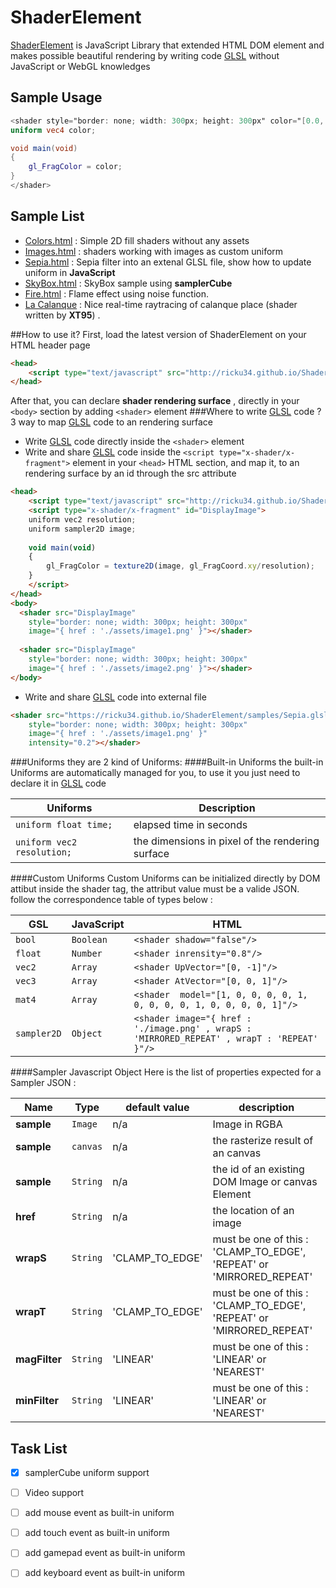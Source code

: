 # ShaderElement
[ShaderElement](http://ricku34.github.io/ShaderElement/) is JavaScript Library that extended HTML DOM element and makes possible beautiful rendering by writing code [GLSL](https://www.opengl.org/registry/doc/GLSLangSpec.Full.1.20.8.pdf) without JavaScript or WebGL knowledges


## Sample Usage
```glsl
<shader style="border: none; width: 300px; height: 300px" color="[0.0, 0.0, 1.0, 1.0]">
uniform vec4 color;

void main(void) 
{
	gl_FragColor = color;
}
</shader>
```
## Sample List
 * [Colors.html](http://ricku34.github.io/ShaderElement/samples/Colors.html) : Simple 2D fill shaders without any assets
 * [Images.html](http://ricku34.github.io/ShaderElement/samples/Images.html) : shaders working  with  images as custom uniform
 * [Sepia.html](http://ricku34.github.io/ShaderElement/samples/Sepia.html) : Sepia filter into an extenal GLSL file, show how to update uniform in **JavaScript** 
 * [SkyBox.html](http://ricku34.github.io/ShaderElement/samples/SkyBox.html) : SkyBox sample using **samplerCube** 
 * [Fire.html](http://ricku34.github.io/ShaderElement/samples/Fire.html) : Flame effect using  noise function.
 * [La Calanque](http://ricku34.github.io/ShaderElement/samples/Calanque.html) : Nice real-time raytracing of calanque place (shader written by **XT95**) .
 
##How to use it?
First, load the latest version of ShaderElement on your HTML header page
```html
<head> 
	<script type="text/javascript" src="http://ricku34.github.io/ShaderElement/build/ShaderElement.min.js"></script>
</head> 
```
After that, you can declare **shader rendering surface** , directly in your `<body>` section by adding `<shader>` element
###Where to write [GLSL](https://www.opengl.org/registry/doc/GLSLangSpec.Full.1.20.8.pdf) code ?
3 way to map [GLSL](https://www.opengl.org/registry/doc/GLSLangSpec.Full.1.20.8.pdf) code to an rendering surface
* Write [GLSL](https://www.opengl.org/registry/doc/GLSLangSpec.Full.1.20.8.pdf) code directly inside the `<shader>` element
* Write and share [GLSL](https://www.opengl.org/registry/doc/GLSLangSpec.Full.1.20.8.pdf) code inside the `<script type="x-shader/x-fragment">` element in your `<head>` HTML section, and map it, to an rendering surface by an id through the src attribute 
```html
<head> 
	<script type="text/javascript" src="http://ricku34.github.io/ShaderElement/build/ShaderElement.min.js"></script>
	<script type="x-shader/x-fragment" id="DisplayImage">
	uniform vec2 resolution;
	uniform sampler2D image;	
	
	void main(void) 
	{
		gl_FragColor = texture2D(image, gl_FragCoord.xy/resolution);
	} 
	</script>
</head> 
<body>
  <shader src="DisplayImage"
	style="border: none; width: 300px; height: 300px"
	image="{ href : './assets/image1.png' }"></shader>
	
  <shader src="DisplayImage"
	style="border: none; width: 300px; height: 300px"
	image="{ href : './assets/image2.png' }"></shader>
</body>  
```
* Write and share [GLSL](https://www.opengl.org/registry/doc/GLSLangSpec.Full.1.20.8.pdf) code into external file 
```html
<shader src="https://ricku34.github.io/ShaderElement/samples/Sepia.glsl"
	style="border: none; width: 300px; height: 300px"
	image="{ href : './assets/image1.png' }"
	intensity="0.2"></shader>
```
###Uniforms
they are 2 kind of Uniforms:
####Built-in Uniforms
the built-in Uniforms are automatically managed for you, to use it you just need to declare it in [GLSL](https://www.opengl.org/registry/doc/GLSLangSpec.Full.1.20.8.pdf) code   

Uniforms | Description
-------- | -----------
`uniform float time;` | elapsed time in seconds
`uniform vec2 resolution;` | the dimensions in pixel of the rendering surface

####Custom Uniforms
Custom Uniforms can be initialized directly by DOM attibut inside the shader tag, the attribut value must be a valide JSON.
follow the correspondence table of types below :

GSL | JavaScript | HTML 
--- | ---------- | ----
`bool` | `Boolean` | `<shader shadow="false"/>`
`float` | `Number` | `<shader inrensity="0.8"/>`
`vec2` | `Array` | `<shader UpVector="[0, -1]"/>`
`vec3` | `Array` | `<shader AtVector="[0, 0, 1]"/>`
`mat4` | `Array` | `<shader  model="[1, 0, 0, 0, 0, 1, 0, 0, 0, 0, 1, 0, 0, 0, 0, 1]"/>`
`sampler2D` | `Object` | `<shader image="{ href : './image.png' , wrapS : 'MIRRORED_REPEAT' , wrapT : 'REPEAT' }"/>`

####Sampler Javascript Object
Here is the list of properties expected for a Sampler JSON :

Name | Type | default value | description
---- | ---- | ------------- | -----------
**sample** | `Image` | n/a | Image in RGBA
**sample** | `canvas` | n/a | the rasterize result of an canvas
**sample** | `String` | n/a |  the id of an existing DOM Image or canvas Element
**href** | `String` | n/a | the location of an image 
**wrapS** | `String` | 'CLAMP_TO_EDGE' | must be one of this :  'CLAMP_TO_EDGE', 'REPEAT' or 'MIRRORED_REPEAT'
**wrapT** | `String` | 'CLAMP_TO_EDGE' | must be one of this :  'CLAMP_TO_EDGE', 'REPEAT' or 'MIRRORED_REPEAT'
**magFilter** | `String` | 'LINEAR' | must be one of this :  'LINEAR' or 'NEAREST'
**minFilter** | `String` | 'LINEAR' | must be one of this :  'LINEAR' or 'NEAREST'


## Task List

- [x] samplerCube uniform support
- [ ] Video support
- [ ] add  mouse event as built-in uniform
- [ ] add  touch event as built-in uniform
- [ ] add  gamepad event as built-in uniform
- [ ] add  keyboard event as built-in uniform

